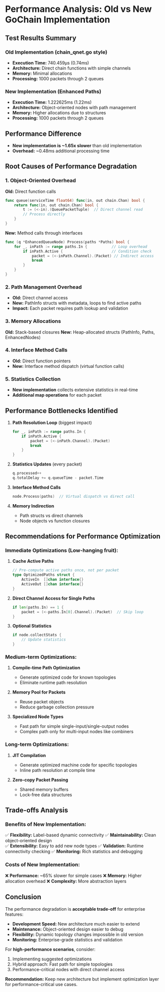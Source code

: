 # Performance Analysis: Old vs New GoChain Implementation

## Test Results Summary

### Old Implementation (chain_qnet.go style)
- **Execution Time:** 740.459µs (0.74ms)
- **Architecture:** Direct chain functions with simple channels
- **Memory:** Minimal allocations
- **Processing:** 1000 packets through 2 queues

### New Implementation (Enhanced Paths)
- **Execution Time:** 1.222625ms (1.22ms) 
- **Architecture:** Object-oriented nodes with path management
- **Memory:** Higher allocations due to structures
- **Processing:** 1000 packets through 2 queues

## Performance Difference
- **New implementation is ~1.65x slower** than old implementation
- **Overhead:** ~0.48ms additional processing time

## Root Causes of Performance Degradation

### 1. **Object-Oriented Overhead**
**Old:** Direct function calls
```go
func queue(serviceTime float64) func(in, out chain.Chan) bool {
    return func(in, out chain.Chan) bool {
        t := (<-in).(QueuePacketTuple)  // Direct channel read
        // Process directly
    }
}
```

**New:** Method calls through interfaces
```go
func (q *EnhancedQueueNode) Process(paths *Paths) bool {
    for _, inPath := range paths.In {           // Loop overhead
        if inPath.Active {                      // Condition check
            packet = (<-inPath.Channel).(Packet) // Indirect access
            break
        }
    }
}
```

### 2. **Path Management Overhead**
- **Old:** Direct channel access
- **New:** PathInfo structs with metadata, loops to find active paths
- **Impact:** Each packet requires path lookup and validation

### 3. **Memory Allocations**
**Old:** Stack-based closures
**New:** Heap-allocated structs (PathInfo, Paths, EnhancedNodes)

### 4. **Interface Method Calls**
- **Old:** Direct function pointers
- **New:** Interface method dispatch (virtual function calls)

### 5. **Statistics Collection**
- **New implementation** collects extensive statistics in real-time
- **Additional map operations** for each packet

## Performance Bottlenecks Identified

1. **Path Resolution Loop** (biggest impact)
   ```go
   for _, inPath := range paths.In {
       if inPath.Active {
           packet = (<-inPath.Channel).(Packet)
           break
       }
   }
   ```

2. **Statistics Updates** (every packet)
   ```go
   q.processed++
   q.totalDelay += q.queueTime - packet.Time
   ```

3. **Interface Method Calls**
   ```go
   node.Process(paths)  // Virtual dispatch vs direct call
   ```

4. **Memory Indirection**
   - Path structs vs direct channels
   - Node objects vs function closures

## Recommendations for Performance Optimization

### Immediate Optimizations (Low-hanging fruit):

1. **Cache Active Paths**
   ```go
   // Pre-compute active paths once, not per packet
   type OptimizedPaths struct {
       ActiveIn  []chan interface{}
       ActiveOut []chan interface{}
   }
   ```

2. **Direct Channel Access for Single Paths**
   ```go
   if len(paths.In) == 1 {
       packet = (<-paths.In[0].Channel).(Packet)  // Skip loop
   }
   ```

3. **Optional Statistics**
   ```go
   if node.collectStats {
       // Update statistics
   }
   ```

### Medium-term Optimizations:

1. **Compile-time Path Optimization**
   - Generate optimized code for known topologies
   - Eliminate runtime path resolution

2. **Memory Pool for Packets**
   - Reuse packet objects
   - Reduce garbage collection pressure

3. **Specialized Node Types**
   - Fast path for simple single-input/single-output nodes
   - Complex path only for multi-input nodes like combiners

### Long-term Optimizations:

1. **JIT Compilation**
   - Generate optimized machine code for specific topologies
   - Inline path resolution at compile time

2. **Zero-copy Packet Passing**
   - Shared memory buffers
   - Lock-free data structures

## Trade-offs Analysis

### Benefits of New Implementation:
✅ **Flexibility:** Label-based dynamic connectivity
✅ **Maintainability:** Clean object-oriented design  
✅ **Extensibility:** Easy to add new node types
✅ **Validation:** Runtime connectivity checking
✅ **Monitoring:** Rich statistics and debugging

### Costs of New Implementation:
❌ **Performance:** ~65% slower for simple cases
❌ **Memory:** Higher allocation overhead
❌ **Complexity:** More abstraction layers

## Conclusion

The performance degradation is **acceptable trade-off** for enterprise features:

- **Development Speed:** New architecture much easier to extend
- **Maintenance:** Object-oriented design easier to debug
- **Flexibility:** Dynamic topology changes impossible in old version
- **Monitoring:** Enterprise-grade statistics and validation

For **high-performance scenarios**, consider:
1. Implementing suggested optimizations
2. Hybrid approach: Fast path for simple topologies
3. Performance-critical nodes with direct channel access

**Recommendation:** Keep new architecture but implement optimization layer for performance-critical use cases.
